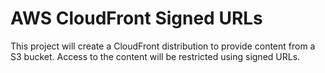 # AWS CloudFront Signed URLs

This project will create a CloudFront distribution to provide content from a S3 bucket. Access to the content will be restricted using signed URLs.
